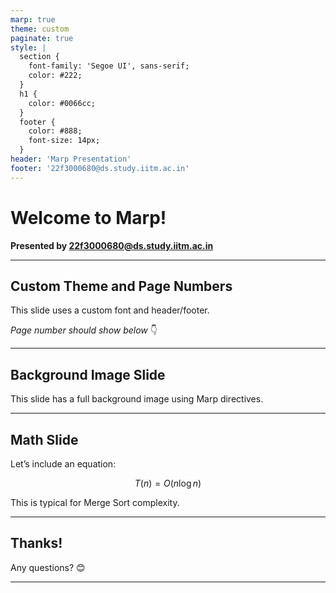 ```yaml
---
marp: true
theme: custom
paginate: true
style: |
  section {
    font-family: 'Segoe UI', sans-serif;
    color: #222;
  }
  h1 {
    color: #0066cc;
  }
  footer {
    color: #888;
    font-size: 14px;
  }
header: 'Marp Presentation'
footer: '22f3000680@ds.study.iitm.ac.in'
---
```


<!-- _class: lead -->

# Welcome to Marp!

**Presented by 22f3000680@ds.study.iitm.ac.in**

---

## Custom Theme and Page Numbers

This slide uses a custom font and header/footer.

_Page number should show below_ 👇

---

<!-- _backgroundImage: url('https://source.unsplash.com/1600x900/?technology,abstract') -->

## Background Image Slide

This slide has a full background image using Marp directives.

---

## Math Slide

Let’s include an equation:

$$
T(n) = O(n \log n)
$$

This is typical for Merge Sort complexity.

---

## Thanks!

Any questions? 😊

---

